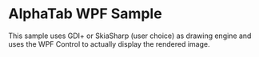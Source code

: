 ﻿# AlphaTab WPF Sample

This sample uses GDI+ or SkiaSharp (user choice) as drawing engine and uses the WPF Control to actually display the rendered image.